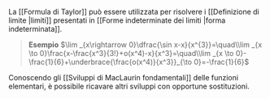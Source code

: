 La [[Formula di Taylor]] può essere utilizzata per risolvere i [[Definizione di limite |limiti]] presentati in [[Forme indeterminate dei limiti |forma indeterminata]].

>**Esempio**
>	$\lim _{x\rightarrow 0}\dfrac{\sin x-x}{x^{3}}=\quad\\lim _{x \to 0}\frac{x-\frac{x^3}{3!}+o(x^4)-x}{x^3}=\quad\\lim _{x \to 0}-\frac{1}{6}+\underbrace{\frac{o(x^4)}{x^3}}_{\to 0}=-\frac{1}{6}$

Conoscendo gli [[Sviluppi di MacLaurin fondamentali]] delle funzioni elementari, è possibile ricavare altri sviluppi con opportune sostituzioni.